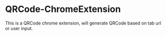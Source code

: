 # QRCode-ChromeExtension
This is a QRCode chrome extension, will generate QRCode based on tab url or user input.
